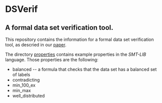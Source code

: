 # DSVerif
## A formal data set verification tool.
This repository contains the information for a formal data set verification tool, as descried in our [paper](https://arxiv.org/abs/2009.10822).

The directory [properties](./properties) contains example properties in the *SMT-LIB* language. Those properties are the following:
- balanced -- a formula that checks that the data set has a balanced set of labels
- contradicting  
- min\_100\_ex  
- min\_max  
- well\_distributed
 
